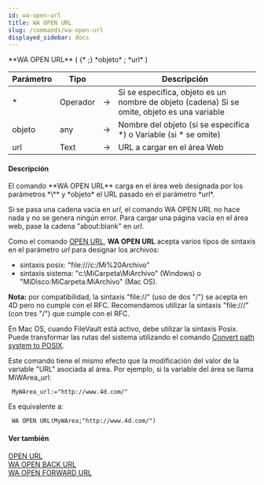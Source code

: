 ```yaml
---
id: wa-open-url
title: WA OPEN URL
slug: /commands/wa-open-url
displayed_sidebar: docs
---
```


<!--REF #_command_.WA OPEN URL.Syntax-->**WA OPEN URL** ( {* ;} *objeto* ; *url* )<!-- END REF-->
<!--REF #_command_.WA OPEN URL.Params-->
| Parámetro | Tipo |  | Descripción |
| --- | --- | --- | --- |
| * | Operador | &#8594;  | Si se especifica, objeto es un nombre de objeto (cadena) Si se omite, objeto es una variable |
| objeto | any | &#8594;  | Nombre del objeto (si se especifica *) o Variable (si * se omite) |
| url | Text | &#8594;  | URL a cargar en el área Web |

<!-- END REF-->

#### Descripción 

<!--REF #_command_.WA OPEN URL.Summary-->El comando **WA OPEN URL** carga en el área web designada por los parámetros *\** y *objeto* el URL pasado en el parámetro *url*.<!-- END REF-->

Si se pasa una cadena vacía en *url*, el comando WA OPEN URL no hace nada y no se genera ningún error. Para cargar una página vacía en el área web, pase la cadena "about:blank" en *url*.

Como el comando [OPEN URL](open-url.md), **WA OPEN URL** acepta varios tipos de sintaxis en el parámetro *url* para designar los archivos:

* sintaxis posix: "file:///c:/Mi%20Archivo"
* sintaxis sistema: "c:\\MiCarpeta\\MiArchivo" (Windows) o "MiDisco:MiCarpeta:MiArchivo" (Mac OS).

**Nota:** por compatibilidad, la sintaxis "file://" (uso de dos "/") se acepta en 4D pero no cumple con el RFC. Recomendamos utilizar la sintaxis "file:///" (con tres "/") que cumple con el RFC.

En Mac OS, cuando FileVault está activo, debe utilizar la sintaxis Posix. Puede transformar las rutas del sistema utilizando el comando [Convert path system to POSIX](convert-path-system-to-posix.md).

Este comando tiene el mismo efecto que la modificación del valor de la variable "URL" asociada al área. Por ejemplo, si la variable del área se llama MiWArea\_url:

```4d
 MyWArea_url:="http://www.4d.com/"
```

Es equivalente a:

```4d
 WA OPEN URL(MyWArea;"http://www.4d.com/")
```

#### Ver también 

[OPEN URL](open-url.md)  
[WA OPEN BACK URL](wa-open-back-url.md)  
[WA OPEN FORWARD URL](wa-open-forward-url.md)  